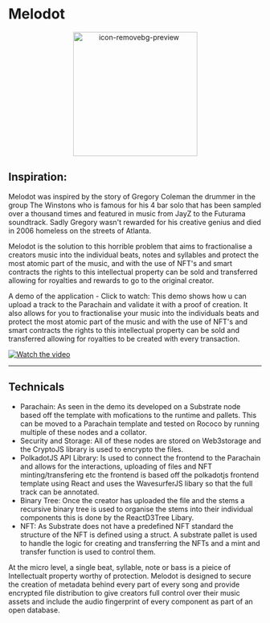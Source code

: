 # Melodot

<p align="center">
  <img width="247" alt="icon-removebg-preview" src="https://github.com/jjjutla/Melodot/assets/22000925/ec29403e-395e-455e-ba00-dd230257d3fe">
</p>


## Inspiration:
Melodot was inspired by the story of Gregory Coleman the drummer in the group The Winstons who is famous for his 4 bar solo that has been sampled over a thousand times and featured in music from JayZ to the Futurama soundtrack. Sadly Gregory wasn't rewarded for his creative genius and died in 2006 homeless on the streets of Atlanta. 

Melodot is the solution to this horrible problem that aims to fractionalise a creators music into the individual beats, notes and syllables and protect the most atomic part of the music, and with the use of NFT's and smart contracts the rights to this intellectual property can be sold and transferred allowing for royalties and rewards to go to the original creator. 

A demo of the application - Click to watch:
This demo shows how u can upload a track to the Parachain and validate it with a proof of creation. It also allows for you to fractionalise your music into the individuals beats and protect the most atomic part of the music and with the use of NFT's and smart contracts the rights to this intellectual property can be sold and transferred allowing for royalties to be created with every transaction. 

[![Watch the video](https://img.youtube.com/vi/1BiVWuq7SzI/maxresdefault.jpg)](https://youtu.be/1BiVWuq7SzI)

------------
## Technicals

- Parachain: As seen in the demo its developed on a Substrate node based off the template with mofications to the runtime and pallets. This can be moved to a Parachain template and tested on Rococo by running multiple of these nodes and a collator.
- Security and Storage: All of these nodes are stored on Web3storage and the CryptoJS library is used to encrypto the files.
- PolkadotJS API Library: Is used to connect the frontend to the Parachain and allows for the interactions, uploading of files and NFT minting/transfering etc the frontend is based off the polkadotjs frontend template using React and uses the WavesurferJS libary so that the full track can be annotated.
- Binary Tree: Once the creator has uploaded the file and the stems a recursive binary tree is used to organise the stems into their individual components this is done by the ReactD3Tree Libary.
- NFT: As Substrate does not have a predefined NFT standard the structure of the NFT is defined using a struct. A substrate pallet is used to handle the logic for creating and transferring the NFTs and a mint and transfer function is used to control them.

At the micro level, a single beat, syllable, note or bass is a pieice of Intellectualt property worthy of protection. Melodot is designed to secure the creation of metadata behind every part of every song and provide encrypted file distribution to give creators full control over their music assets and include the audio fingerprint of every component as part of an open database.
